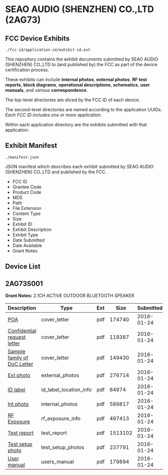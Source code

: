 # SEAO AUDIO (SHENZHEN) CO.,LTD (2AG73)
## FCC Device Exhibits

```
./fcc-id/application-id/exhibit-id.ext
```

This repository contains the exhibit documents submitted by SEAO AUDIO (SHENZHEN) CO.,LTD to (and published by) the FCC as part of the device certification process.

These exhibits can include **internal photos**, **external photos**, **RF test reports**, **block diagrams**, **operational descriptions**, **schematics**, **user manuals**, and various **correspondence**.

The top-level directories are sliced by the FCC ID of each device.

The second-level directories are named according to the application UUIDs. *Each FCC ID includes one or more application.*

Within each application directory are the exhibits submitted with that application. 

## Exhibit Manifest

```
./manifest.json
```

JSON manifest which describes each exhibit submitted by SEAO AUDIO (SHENZHEN) CO.,LTD and published by the FCC.

- FCC ID
- Grantee Code
- Product Code
- MD5
- Path
- File Extension
- Content Type
- Size
- Exhibit ID
- Exhibit Description
- Exhibit Type
- Date Submitted
- Date Available
- Grant Notes

## Device List
## 2AG73S001
**Grant Notes:** 2.1CH ACTIVE OUTDOOR BLUETOOTH SPEAKER

| Description | Type | Ext | Size | Submitted | Available |
| ----------- | ---- | --- | ---- | --------- | --------- |
| [POA](2AG73S001/bb315ecf34d313ca4bb020b4512b57f8/2882245.pdf) | cover_letter | pdf | 174740 | 2016-01-24 | 2016-01-25 |
| [Confidential request letter](2AG73S001/bb315ecf34d313ca4bb020b4512b57f8/2882246.pdf) | cover_letter | pdf | 119387 | 2016-01-24 | 2016-01-25 |
| [Sample family of DoC Letter](2AG73S001/bb315ecf34d313ca4bb020b4512b57f8/2882247.pdf) | cover_letter | pdf | 149430 | 2016-01-24 | 2016-01-25 |
| [Ext photo](2AG73S001/bb315ecf34d313ca4bb020b4512b57f8/2882251.pdf) | external_photos | pdf | 276714 | 2016-01-24 | 2016-01-25 |
| [ID label](2AG73S001/bb315ecf34d313ca4bb020b4512b57f8/2882253.pdf) | id_label_location_info | pdf | 64974 | 2016-01-24 | 2016-01-25 |
| [Int photo](2AG73S001/bb315ecf34d313ca4bb020b4512b57f8/2882252.pdf) | internal_photos | pdf | 589817 | 2016-01-24 | 2016-01-25 |
| [RF Exposure](2AG73S001/bb315ecf34d313ca4bb020b4512b57f8/2882248.pdf) | rf_exposure_info | pdf | 497413 | 2016-01-24 | 2016-01-25 |
| [Test report](2AG73S001/bb315ecf34d313ca4bb020b4512b57f8/2882249.pdf) | test_report | pdf | 1513102 | 2016-01-24 | 2016-01-25 |
| [Test setup photo](2AG73S001/bb315ecf34d313ca4bb020b4512b57f8/2882250.pdf) | test_setup_photos | pdf | 237791 | 2016-01-24 | 2016-01-25 |
| [User manual](2AG73S001/bb315ecf34d313ca4bb020b4512b57f8/2882254.pdf) | users_manual | pdf | 179894 | 2016-01-24 | 2016-01-25 |
